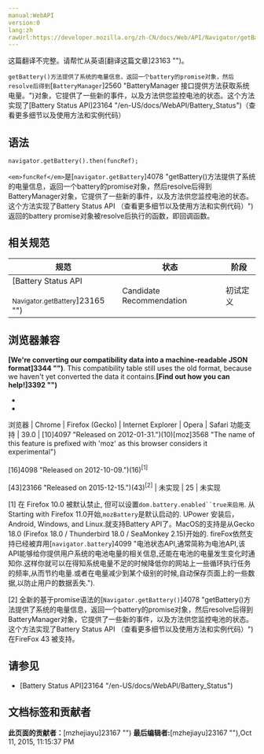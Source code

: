 ```yaml
---
manual:WebAPI
version:0
lang:zh
rawUrl:https://developer.mozilla.org/zh-CN/docs/Web/API/Navigator/getBattery
---
```




这篇翻译不完整。请帮忙从英语[翻译这篇文章]23163 "")。






`getBattery()方法提供了系统的电量信息，返回一个battery的promise对象，然后resolve后得到`[`BatteryManager`]2560 "BatteryManager 接口提供方法获取系统电量。")对象，它提供了一些新的事件，以及方法供您监控电池的状态。这个方法实现了[Battery Status API]23164 "/en-US/docs/WebAPI/Battery_Status")（查看更多细节以及使用方法和实例代码）


## 语法<a name="Syntax"></a>

```
navigator.getBattery().then(funcRef);
```


`<em>funcRef</em>`是[`navigator.getBattery`]4078 "getBattery()方法提供了系统的电量信息，返回一个battery的promise对象，然后resolve后得到BatteryManager对象，它提供了一些新的事件，以及方法供您监控电池的状态。这个方法实现了Battery Status API （查看更多细节以及使用方法和实例代码）")返回的battery promise对象被resolve后执行的函数，即回调函数。


## 相关规范<a name="相关规范"></a>
规范 | 状态 | 阶段 
 ---  |  ---  |  ---  | 
[Battery Status API<br></br><small>Navigator.getBattery</small>]23165 "") | Candidate Recommendation | 初试定义 


## 浏览器兼容<a name="浏览器兼容"></a>


**[We&#39;re converting our compatibility data into a machine-readable JSON format]3344 "")**. This compatibility table still uses the old format, because we haven&#39;t yet converted the data it contains.**[Find out how you can help!]3392 "")**


* 
* 
浏览器 | Chrome | Firefox (Gecko) | Internet Explorer | Opera | Safari 
功能支持 | 39.0 | [10]4097 "Released on 2012-01-31.")(10)[moz]3568 "The name of this feature is prefixed with 'moz' as this browser considers it experimental")<br></br>[16]4098 "Released on 2012-10-09.")(16)<sup>[1]</sup><br></br>[43]23166 "Released on 2015-12-15.")(43)<sup>[2]</sup> | 未实现 | 25 | 未实现 





[1] 在 Firefox 10.0 被默认禁止, 但可以设置`dom.battery.enabled``true来启用`. 从Starting with Firefox 11.0开始,`mozBattery`是默认启动的. UPower 安装后， Android, Windows, and Linux.就支持Battery API了。MacOS的支持是从Gecko 18.0 (Firefox 18.0 / Thunderbird 18.0 / SeaMonkey 2.15)开始的. fireFox依然支持已经被弃用[`navigator.battery`]4099 "电池状态API,通常简称为电池API,该API能够给你提供用户系统的电池电量的相关信息,还能在电池的电量发生变化时通知你.这样你就可以在得知系统电量不足的时候降低你的网站上一些循环执行任务的频率,从而节约电量.或者在电量减少到某个级别的时候,自动保存页面上的一些数据,以防止用户的数据丢失.").



[2] 全新的基于promise语法的[`Navigator.getBattery()`]4078 "getBattery()方法提供了系统的电量信息，返回一个battery的promise对象，然后resolve后得到BatteryManager对象，它提供了一些新的事件，以及方法供您监控电池的状态。这个方法实现了Battery Status API （查看更多细节以及使用方法和实例代码）")在FireFox 43 被支持。


## 请参见<a name="请参见"></a>

* [Battery Status API]23164 "/en-US/docs/WebAPI/Battery_Status")



## 文档标签和贡献者
**此页面的贡献者：**[mzhejiayu]23167 "")
**最后编辑者:**[mzhejiayu]23167 ""),<time>Oct 11, 2015, 11:15:37 PM</time>


